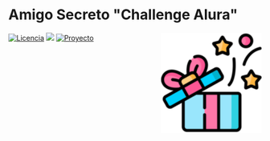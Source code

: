 # Amigo Secreto "Challenge Alura"

<img align="right" src="screenshots/gift-icon.png" alt="drawing" width="200"/>

[![Licencia](https://img.shields.io/badge/licence-One-orange)](https://www.oracle.com/ar/education/oracle-next-education/)
![](https://dcbadge.limes.pink/api/shield/abyl9559)
[![Proyecto](https://img.shields.io/badge/deploy-online-green)](https://tebalv.github.io/Amigo-secreto/)



